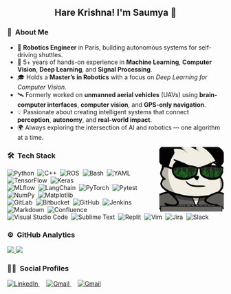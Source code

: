 <!-- ![Saumya Kumaar Saksena Banner](./assets/Banner.jpg) -->

<div align="center">
  <!-- <img alt="Hare Krishna!" src="./assets/hare-krishna.gif" width="100" align="center" /> -->
  <h2>Hare Krishna! I'm Saumya 🙏</h2>
</div>

### 🚀 &nbsp;About Me

- 🤖 **Robotics Engineer** in Paris, building autonomous systems for self-driving shuttles.
- 🧠 5+ years of hands-on experience in **Machine Learning**, **Computer Vision**, **Deep Learning**, and **Signal Processing**.
- 🎓 Holds a **Master’s in Robotics** with a focus on *Deep Learning for Computer Vision*.
- 🛰️ Formerly worked on **unmanned aerial vehicles** (UAVs) using **brain-computer interfaces**, **computer vision**, and **GPS-only navigation**.
- 💡 Passionate about creating intelligent systems that connect **perception**, **autonomy**, and **real-world impact**.
- 🌍 Always exploring the intersection of AI and robotics — one algorithm at a time.

<img alt="Coding" src="./assets/coding.gif" height="150em" align="right"/>

### 🛠 &nbsp;Tech Stack

![Python](https://img.shields.io/badge/Python-3776AB?logo=python&logoColor=fff)&nbsp;
![C++](https://img.shields.io/badge/C++-%2300599C.svg?logo=c%2B%2B&logoColor=white)&nbsp;
![ROS](https://img.shields.io/badge/ROS-22314E?logo=ROS&logoColor=white)&nbsp;
![Bash](https://img.shields.io/badge/Bash-4EAA25?logo=gnubash&logoColor=fff)&nbsp;
![YAML](https://img.shields.io/badge/YAML-CB171E?logo=yaml&logoColor=fff)&nbsp;
![TensorFlow](https://img.shields.io/badge/TensorFlow-ff8f00?logo=tensorflow&logoColor=white)&nbsp;
![Keras](https://img.shields.io/badge/Keras-D00000?logo=keras&logoColor=fff)\
![MLflow](https://img.shields.io/badge/MLflow-0194E2?logo=MLflow&logoColor=black)&nbsp;
![LangChain](https://img.shields.io/badge/LangChain-1c3c3c.svg?logo=langchain&logoColor=white)&nbsp;
![PyTorch](https://img.shields.io/badge/PyTorch-ee4c2c?logo=pytorch&logoColor=white)&nbsp;
![Pytest](https://img.shields.io/badge/Pytest-fff?logo=pytest&logoColor=000)&nbsp;
![NumPy](https://img.shields.io/badge/NumPy-4DABCF?logo=numpy&logoColor=fff)&nbsp;
![Matplotlib](https://custom-icon-badges.demolab.com/badge/Matplotlib-71D291?logo=matplotlib&logoColor=fff)\
![GitLab](https://img.shields.io/badge/GitLab-FC6D26?logo=gitlab&logoColor=fff)&nbsp;
![Bitbucket](https://img.shields.io/badge/Bitbucket-0052CC?logo=bitbucket&logoColor=fff)&nbsp;
![GitHub](https://img.shields.io/badge/GitHub-%23121011.svg?logo=github&logoColor=white)&nbsp;
![Jenkins](https://img.shields.io/badge/Jenkins-D24939?logo=jenkins&logoColor=white)&nbsp;
![Markdown](https://img.shields.io/badge/Markdown-%23000000.svg?logo=markdown&logoColor=white)&nbsp;
![Confluence](https://img.shields.io/badge/Confluence-172B4D?logo=confluence&logoColor=fff)\
![Visual Studio Code](https://custom-icon-badges.demolab.com/badge/Visual%20Studio%20Code-0078d7.svg?logo=vsc&logoColor=white)&nbsp;
![Sublime Text](https://img.shields.io/badge/Sublime%20Text-%23575757.svg?logo=sublime-text&logoColor=important)&nbsp;
![Replit](https://img.shields.io/badge/Replit-F26207?logo=replit&logoColor=fff)&nbsp;
![Vim](https://img.shields.io/badge/Vim-%2311AB00.svg?logo=vim&logoColor=white)&nbsp;
![Jira](https://img.shields.io/badge/Jira-0052CC?logo=jira&logoColor=fff)&nbsp;
![Slack](https://img.shields.io/badge/Slack-4A154B?logo=slack&logoColor=fff)


### ⚙️ &nbsp;GitHub Analytics

<p align="left">
<a href="https://github.com/dronefreak">
  <img height="180em" src="https://github-readme-stats-eight-theta.vercel.app/api?username=dronefreak&show_icons=true&theme=algolia&include_all_commits=true&count_private=true"/>
  <img height="180em" src="https://github-readme-stats-eight-theta.vercel.app/api/top-langs/?username=dronefreak&layout=compact&langs_count=8&theme=algolia"/>
</a>
</p>

### 🤝🏻 &nbsp;Social Profiles

<div align="left">
  <a href="https://www.linkedin.com/in/sksaksena/" target="_blank" rel="noopener noreferrer">
    <img src="https://custom-icon-badges.demolab.com/badge/LinkedIn-0A66C2?logo=linkedin&logoColor=white" alt="LinkedIn" height="30" />
  </a>
  &nbsp;&nbsp;&nbsp;
  <a href="mailto:kumaar324@gmail.com" target="_blank" rel="noopener noreferrer">
    <img src="https://img.shields.io/badge/Gmail-D14836?logo=gmail&logoColor=white" alt="Gmail" height="30" />
  </a>
  &nbsp;&nbsp;&nbsp;
  <a href="https://scholar.google.com/citations?user=BxQ0KDEAAAAJ&hl=en" target="_blank" rel="noopener noreferrer">
    <img src="https://img.shields.io/badge/Google%20Scholar-4285F4?logo=Google%20Scholar&logoColor=white" alt="Gmail" height="30" />
  </a>
</div>